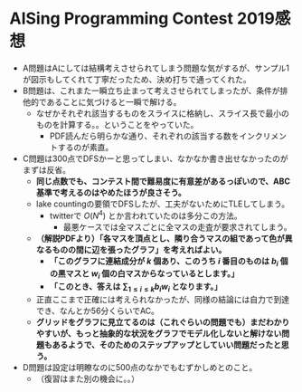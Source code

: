 # AISing Programming Contest 2019感想

- A問題はAにしては結構考えさせられてしまう問題な気がするが、サンプル1が図示もしてくれて丁寧だったため、決め打ちで通ってくれた。
- B問題は、これまた一瞬立ち止まって考えさせられてしまったが、条件が排他的であることに気づけると一瞬で解ける。
  - なぜかそれぞれ該当するものをスライスに格納し、スライス長で最小のものを計算する。。ということをやっていた。
    - PDF読んだら明らかな通り、それぞれの該当する数をインクリメントするのが素直。
- C問題は300点でDFSかーと思ってしまい、なかなか書き出せなかったのがまずは反省。
  - **同じ点数でも、コンテスト間で難易度に有意差があるっぽいので、ABC基準で考えるのはやめたほうが良さそう。**
  - lake countingの要領でDFSしたが、工夫がないためにTLEしてしまう。
    - twitterで $O(N^{4})$ とか言われていたのは多分この方法。
      - 最悪ケースでは全マスごとに全マスの走査が要求されてしまう。
  - **（解説PDFより）「各マスを頂点とし、隣り合うマスの組であって色が異なるものの間に辺を張ったグラフ」を考えればよい。**
    - **「このグラフに連結成分が $k$ 個あり、このうち $i$ 番目のものは $b_{i}$ 個の黒マスと $w_{i}$ 個の白マスからなっているとします。」**
    - **「このとき、答えは $\sum_{1 \leq i \leq k} b_{i}w_{i}$ となります。」**
  - 正直ここまで正確には考えられなかったが、同様の結論には自力で到達でき、なんとか56分くらいでAC。
  - **グリッドをグラフに見立てるのは（これぐらいの問題でも）まだわかりやすいが、もっと抽象的な状況をグラフでモデル化しないと解けない問題もあるようで、そのためのステップアップとしていい問題だったと思う。**
- D問題は設定は明瞭なのに500点のなかでもむずかしめとのこと。
  - （復習はまた別の機会に。。）
